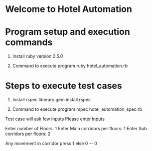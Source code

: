 # Welcome to Hotel Automation

# Program setup and execution commands

1. Install ruby version 2.5.0

2. Command to execute program
   ruby hotel_automation.rb

# Steps to execute test cases
  
  1. Install rspec liberary
     gem install rspec

  2. Command to execute program
   rspec hotel_automation_spec.rb

   Test case will ask few inputs Please enter inputs
   
   Enter number of Floors:  1
   Enter Main corridors per floors: 1
   Enter Sub corridors per floors: 2

   Any movement in corridor press 1 else 0 -- 0


